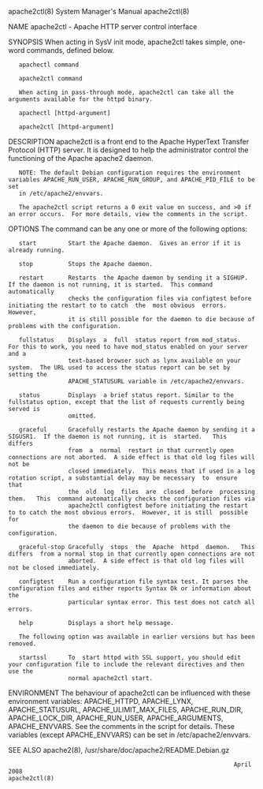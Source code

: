 apache2ctl(8)                                                 System Manager's Manual                                                apache2ctl(8)

NAME
       apache2ctl - Apache HTTP server control interface

SYNOPSIS
       When acting in SysV init mode, apache2ctl takes simple, one-word commands, defined below.

       apachectl command

       apache2ctl command

       When acting in pass-through mode, apache2ctl can take all the arguments available for the httpd binary.

       apachectl [httpd-argument]

       apache2ctl [httpd-argument]

DESCRIPTION
       apache2ctl  is  a  front end to the Apache HyperText Transfer Protocol (HTTP) server.  It is designed to help the administrator control the
       functioning of the Apache apache2 daemon.

       NOTE: The default Debian configuration requires the environment variables APACHE_RUN_USER, APACHE_RUN_GROUP, and APACHE_PID_FILE to be  set
       in /etc/apache2/envvars.

       The apache2ctl script returns a 0 exit value on success, and >0 if an error occurs.  For more details, view the comments in the script.

OPTIONS
       The command can be any one or more of the following options:

       start         Start the Apache daemon.  Gives an error if it is already running.

       stop          Stops the Apache daemon.

       restart       Restarts  the Apache daemon by sending it a SIGHUP.  If the daemon is not running, it is started.  This command automatically
                     checks the configuration files via configtest before initiating the restart to to catch  the  most obvious  errors.  However,
                     it is still possible for the daemon to die because of problems with the configuration.

       fullstatus    Displays  a  full  status report from mod_status.  For this to work, you need to have mod_status enabled on your server and a
                     text-based browser such as lynx available on your system.  The URL used to access the status report can be set by setting the
                     APACHE_STATUSURL variable in /etc/apache2/envvars.

       status        Displays  a brief status report. Similar to the fullstatus option, except that the list of requests currently being served is
                     omitted.

       graceful      Gracefully restarts the Apache daemon by sending it a SIGUSR1.  If the daemon is not running, it is  started.   This  differs
                     from  a  normal  restart in that currently open connections are not aborted.  A side effect is that old log files will not be
                     closed immediately.  This means that if used in a log rotation script, a substantial delay may be necessary  to  ensure  that
                     the  old  log  files  are  closed  before  processing  them.   This  command automatically checks the configuration files via
                     apache2ctl configtest before initiating the restart to to catch the most obvious errors.  However, it is still  possible  for
                     the daemon to die because of problems with the configuration.

       graceful-stop Gracefully  stops  the  Apache  httpd  daemon.   This  differs  from a normal stop in that currently open connections are not
                     aborted.  A side effect is that old log files will not be closed immediately.

       configtest    Run a configuration file syntax test. It parses the configuration files and either reports Syntax Ok or information about the
                     particular syntax error. This test does not catch all errors.

       help          Displays a short help message.

       The following option was available in earlier versions but has been removed.

       startssl      To  start httpd with SSL support, you should edit your configuration file to include the relevant directives and then use the
                     normal apache2ctl start.

ENVIRONMENT
       The  behaviour  of  apache2ctl  can  be  influenced  with  these  environment  variables:  APACHE_HTTPD,   APACHE_LYNX,   APACHE_STATUSURL,
       APACHE_ULIMIT_MAX_FILES,  APACHE_RUN_DIR,  APACHE_LOCK_DIR,  APACHE_RUN_USER,  APACHE_ARGUMENTS,  APACHE_ENVVARS.   See the comments in the
       script for details.  These variables (except APACHE_ENVVARS) can be set in /etc/apache2/envvars.

SEE ALSO
       apache2(8), /usr/share/doc/apache2/README.Debian.gz

                                                                    April 2008                                                       apache2ctl(8)
